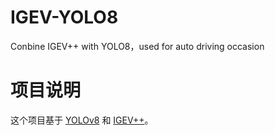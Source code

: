 # IGEV-YOLO8
Conbine IGEV++ with YOLO8，used for auto driving occasion

# 项目说明
这个项目基于 [YOLOv8](https://github.com/ultralytics/ultralytics) 和 [IGEV++](https://github.com/gangweiX/IGEV-plusplus)。


